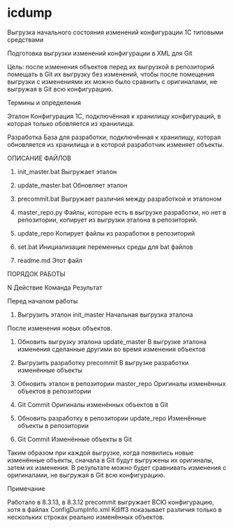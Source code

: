 # icdump
Выгрузка начального состояния изменений конфигурации 1С типовыми средствами 

Подготовка выгрузки изменений конфигурации в XML для Git

Цель: 	после изменения объектов перед их выгрузкой в репозиторий помещать в Git их выгрузку без изменений,
        чтобы после помещения выгрузки с изменениями их можно было сравнить с оригиналами,
        не выгружая в Git всю конфигурацию.
        
Термины и определения

Эталон      Конфигурация 1С, подключённая к хранилищу конфигураций, в которая только обовляется из хранилища.

Разработка  База для разработки, подключённая к хранилищу, которая обновляется из хранилища и в которой разработчик изменяет объекты.

ОПИСАНИЕ ФАЙЛОВ

1. init_master.bat 	    Выгружает эталон 

2. update_master.bat	Обновляет эталон 

3. precommit.bat	    Выгружает различия между разработкой и эталоном

4. master_repo.py	    Файлы, которые есть в выгрузке разработки, но нет в репозитории, копирует из выгрузки эталона в         репозиторий.

5. update_repo          Копирует файлы из разработки в репозиторий

6. set.bat		        Инициализация переменных среды для bat файлов

7. readme.md		    Этот файл



ПОРЯДОК РАБОТЫ

N  Действие			                    Команда			        Результат

Перед началом работы

1. Выгрузить эталон	                    init_master             Начальная выгрузка эталона

После изменения новых объектов.

1. Обновить выгрузку эталона		    update_master	        В выгрузке эталона изменения сделанные другими 
                                                                во время изменения объектов

2. Выгрузить разработку		            precommit		        В выгрузке разработки изменённые объекты

3. Обновить эталон в репозитории		master_repo		        Оригиналы изменённых объектов в репозитории

4. Git Commit				        	            	        Оригиналы изменённых объектов в Git

5. Обновить разработку в репозитории    update_repo            	Изменённые объекты в репозитории

6. Git Commit						                            Изменённые объекты в Git


Таким образом при каждой выгрузке, когда появились новые изменённые объекты, сначала в Git будут выгружены
их оригиналы, затем их изменения. В результате можно будет сравнивать изменения с оригиналами, 
не выгружая в Git всю конфигурацию.


Примечание

Работало в 8.3.13, в 8.3.12 precommit выгружает ВСЮ конфигурацию, хотя в файлах ConfigDumpInfo.xml
Kdiff3 показывает различия только в нескольких строках реально изменённых объектов.
